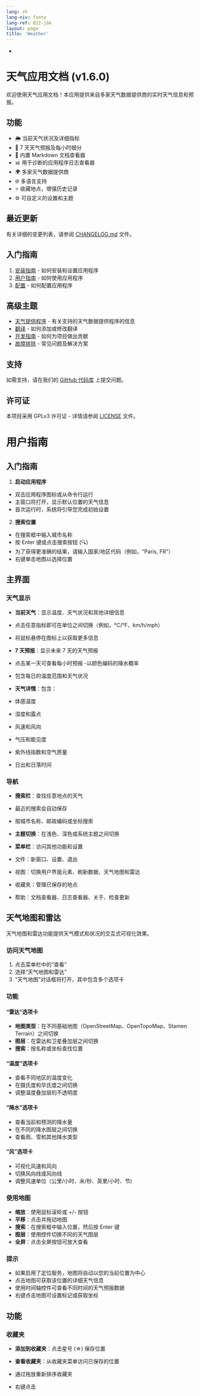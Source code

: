 ```yaml
---
lang: zh
lang-niv: fonto
lang-ref: 022-jbk
layout: page
title: 'Weather'
---
```


-

# 天气应用文档 (v1.6.0)

欢迎使用天气应用文档！本应用提供来自多家天气数据提供商的实时天气信息和预报。

## 功能

- 🌦️ 当前天气状况及详细指标
- 📅 7 天天气预报及每小时细分
- 📖 内置 Markdown 文档查看器
- 📊 用于诊断的应用程序日志查看器
- 🌍 多家天气数据提供商
- 🌐 多语言支持
- ⭐ 收藏地点，增强历史记录
- ⚙️ 可自定义的设置和主题

## 最近更新

有关详细的变更列表，请参阅 [CHANGELOG.md](CHANGELOG.md) 文件。

## 入门指南

1. [安装指南](installation.md) - 如何安装和设置应用程序
2. [用户指南](usage.md) - 如何使用应用程序
3. [配置](configuration.md) - 如何配置应用程序

## 高级主题

- [天气提供程序](providers.md) - 有关支持的天气数据提供程序的信息
- [翻译](translations.md) - 如何添加或修改翻译
- [开发指南](development.md) - 如何为项目做出贡献
- [故障排除](troubleshooting.md) - 常见问题及解决方案

## 支持

如需支持，请在我们的 [GitHub 代码库](https://github.com/Nsfr750/weather) 上提交问题。

## 许可证

本项目采用 GPLv3 许可证 - 详情请参阅 [LICENSE](https://github.com/Nsfr750/weather/blob/main/LICENSE) 文件。

# 用户指南

## 入门指南

1. **启动应用程序**
- 双击应用程序图标或从命令行运行
- 主窗口将打开，显示默认位置的天气信息
- 首次运行时，系统将引导您完成初始设置

2. **搜索位置**
- 在搜索框中输入城市名称
- 按 Enter 键或点击搜索按钮 (🔍)
- 为了获得更准确的结果，请输入国家/地区代码（例如，“Paris, FR”）
- 右键单击​​地图以选择位置

## 主界面

### 天气显示

- **当前天气**：显示温度、天气状况和其他详细信息
- 点击任意指标即可在单位之间切换（例如，°C/°F、km/h/mph）
- 将鼠标悬停在图标上以获取更多信息

- **7 天预报**：显示未来 7 天的天气预报
- 点击某一天可查看每小时预报
-以颜色编码的降水概率
- 包含每日的温度范围和天气状况

- **天气详情**：包含：
- 体感温度
- 湿度和露点
- 风速和风向
- 气压和能见度
- 紫外线指数和空气质量
- 日出和日落时间

### 导航

- **搜索栏**：查找任意地点的天气
- 最近的搜索会自动保存
- 按城市名称、邮政编码或坐标搜索

- **主题切换**：在浅色、深色或系统主题之间切换

- **菜单栏**：访问其他功能和设置
- 文件：新窗口、设置、退出
- 视图：切换用户界面元素、刷新数据、天气地图和雷达
- 收藏夹：管理已保存的地点
- 帮助：文档查看器、日志查看器、关于、检查更新

## 天气地图和雷达

天气地图和雷达功能提供天气模式和状况的交互式可视化效果。

### 访问天气地图

1. 点击菜单栏中的“查看”
2. 选择“天气地图和雷达”
3. “天气地图”对话框将打开，其中包含多个选项卡

### 功能

#### “雷达”选项卡
- **地图类型**：在不同基础地图（OpenStreetMap、OpenTopoMap、Stamen Terrain）之间切换
- **图层**：在雷达和卫星叠加层之间切换
- **搜索**：按名称或坐标查找位置

#### “温度”选项卡
- 查看不同地区的温度变化
- 在摄氏度和华氏度之间切换
- 调整温度叠加层的不透明度

#### “降水”选项卡
- 查看当前和预测的降水量
- 在不同的降水图层之间切换
- 查看雨、雪和其他降水类型

#### “风”选项卡
- 可视化风速和风向
- 切换风向线或风向线
- 调整风速单位（公里/小时、米/秒、英里/小时、节)

### 使用地图
- **缩放**：使用鼠标滚轮或 +/- 按钮
- **平移**：点击并拖动地图
- **搜索**：在搜索框中输入位置，然后按 Enter 键
- **图层**：使用控件切换不同的天气图层
- **全屏**：点击全屏按钮可放大查看

### 提示
- 如果启用了定位服务，地图将自动以您的当前位置为中心
- 点击地图可获取该位置的详细天气信息
- 使用时间轴控件可查看不同时间的天气预报数据
- 右键点击地图可设置标记或获取坐标

## 功能

### 收藏夹

- **添加到收藏夹**：点击星号 (☆) 保存位置

- **查看收藏夹**：从收藏夹菜单访问已保存的位置
- 通过拖放重新排序收藏夹
- 右键点击